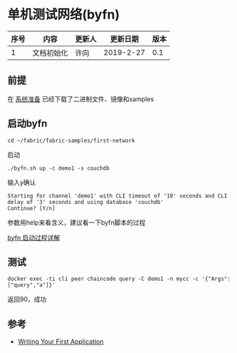 # 单机测试网络(byfn)

序号 | 内容 | 更新人 | 更新日期 | 版本
---| --- | --- | --- | ---
1 | 文档初始化 | 许向 | 2019-2-27 | 0.1

## 前提

在 [系统准备](../sysreqs.md#install-samples-binaries-and-docker-images) 已经下载了二进制文件、镜像和samples

## 启动byfn

```
cd ~/fabric/fabric-samples/first-network
```

启动

```
./byfn.sh up -c demo1 -s couchdb
```

输入y确认

```
Starting for channel 'demo1' with CLI timeout of '10' seconds and CLI delay of '3' seconds and using database 'couchdb'
Continue? [Y/n]
```

参数用help来看含义，建议看一下byfn脚本的过程

[byfn 启动过程详解](byfn-startup-details.md)

## 测试

```
docker exec -ti cli peer chaincode query -C demo1 -n mycc -c '{"Args":["query","a"]}'
```

返回90，成功


## 参考
- [Writing Your First Application](https://hyperledger-fabric.readthedocs.io/en/latest/write_first_app.html)
